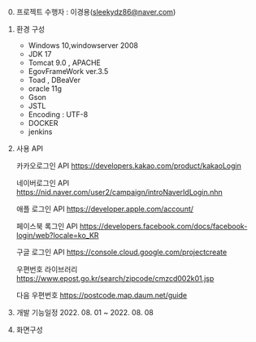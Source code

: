 
0. 프로젝트 수행자 : 이경용(sleekydz86@naver.com)

1. 환경 구성
   + Windows 10,windowserver 2008
   + JDK 17
   + Tomcat 9.0 , APACHE
   + EgovFrameWork ver.3.5
   + Toad , DBeaVer 
   + oracle 11g
   + Gson
   + JSTL
   + Encoding : UTF-8
   + DOCKER
   + jenkins
 
2. 사용 API

   카카오로그인 API
   https://developers.kakao.com/product/kakaoLogin

   네이버로그인 API
   https://nid.naver.com/user2/campaign/introNaverIdLogin.nhn

   애플 로그인 API
   https://developer.apple.com/account/

   페이스북 록그인 API
   https://developers.facebook.com/docs/facebook-login/web?locale=ko_KR

   구글 로그인 API
   https://console.cloud.google.com/projectcreate
   
   우편번호 라이브러리
   https://www.epost.go.kr/search/zipcode/cmzcd002k01.jsp
   
   다음 우편번호
   https://postcode.map.daum.net/guide

4. 개발 기능일정  2022. 08. 01 ~ 2022. 08. 08
  
5. 화면구성
